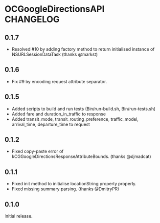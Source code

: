 # OCGoogleDirectionsAPI CHANGELOG

## 0.1.7

- Resolved #10 by adding factory method to return initialised instance of NSURLSessionDataTask (thanks @markst)

## 0.1.6

- Fix #9 by encoding request attribute separator.

## 0.1.5

- Added scripts to build and run tests (Bin/run-build.sh, Bin/run-tests.sh)
- Added fare and duration_in_traffic to response
- Added transit_mode, transit_routing_preference, traffic_model, arrival_time,
departure_time to request

## 0.1.2

- Fixed copy-paste error of kCGGoogleDirectionsResponseAttributeBounds. (thanks @djmadcat)

## 0.1.1

- Fixed init method to initialise locationString property properly.
- Fixed missing summary parsing. (thanks @DmitryPR)

## 0.1.0

Initial release.

